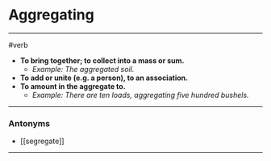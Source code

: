# Aggregating
---
#verb
- **To bring together; to collect into a mass or sum.**
	- _Example: The aggregated soil._
- **To add or unite (e.g. a person), to an association.**
- **To amount in the aggregate to.**
	- _Example: There are ten loads, aggregating five hundred bushels._
---
### Antonyms
- [[segregate]]
---
